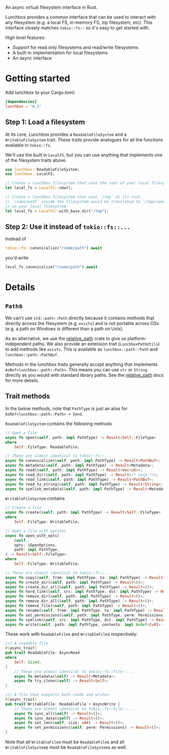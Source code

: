 An async virtual filesystem interface in Rust.

Lunchbox provides a common interface that can be used to interact with any filesystem (e.g. a local FS, in-memory FS, zip filesystem, etc). This interface closely matches `tokio::fs::` so it's easy to get started with.

High level features:
- Support for read only filesystems and read/write filesystems
- A built-in implementation for local filesystems
- An async interface


# Getting started

Add lunchbox to your Cargo.toml:

```toml
[dependencies]
lunchbox = "0.1"
```

## Step 1: Load a filesystem

At its core, Lunchbox provides a `ReadableFileSystem` and a `WritableFileSystem` trait. These traits provide analogues for all the functions available in `tokio::fs`.

We'll use the built in `LocalFS`, but you can use anything that implements one of the filesystem traits above.

```rust
use lunchbox::ReadableFileSystem;
use lunchbox::LocalFS;

// Create a lunchbox filesystem that uses the root of your local filesystem as its root
let local_fs = LocalFS::new();

// Create a lunchbox filesystem that uses `/tmp` as its root.
// `/some/path` inside the filesystem would be translated to `/tmp/some/path`
// on your local filesystem
let local_fs = LocalFS::with_base_dir("/tmp");
```
## Step 2: Use it instead of `tokio::fs::...`

Instead of
```rust
tokio::fs::canonicalize("/some/path").await
```

you'd write

```rust
local_fs.canonicalize("/some/path").await
```

# Details

## `Path`s

We can't use `std::path::Path` directly because it contains methods that directly access the filesystem (e.g. `exists`) and is not portable across OSs (e.g. a path on Windows is different than a path on Unix).

As an alternative, we use the [relative_path](https://docs.rs/relative-path/1.7.2/relative_path/index.html) crate to give us platform-independent paths. We also provide an extension trait (`LunchboxPathUtils`) to add methods like `exists`. This is available as `lunchbox::path::Path` and `lunchbox::path::PathBuf`.

Methods in the lunchbox traits generally accept anything that implements `AsRef<lunchbox::path::Path>`. This means you can use `str` or `String` directly as you would with standard library paths. See the [relative_path](https://docs.rs/relative-path/1.7.2/relative_path/index.html) docs for more details.

## Trait methods

In the below methods, note that `PathType` is just an alias for `AsRef<lunchbox::path::Path> + Send`.

`ReadableFileSystem` contains the following methods
```rust
// Open a file
async fn open(&self, path: impl PathType) -> Result<Self::FileType>
where
    Self::FileType: ReadableFile;

// These are almost identical to tokio::fs::...
async fn canonicalize(&self, path: impl PathType) -> Result<PathBuf>;
async fn metadata(&self, path: impl PathType) -> Result<Metadata>;
async fn read(&self, path: impl PathType) -> Result<Vec<u8>>;
async fn read_dir(&self, path: impl PathType) -> Result</* snip */>;
async fn read_link(&self, path: impl PathType) -> Result<PathBuf>;
async fn read_to_string(&self, path: impl PathType) -> Result<String>;
async fn symlink_metadata(&self, path: impl PathType) -> Result<Metadata>;
```

`WritableFileSystem` contains
```rust
// Create a file
async fn create(&self, path: impl PathType) -> Result<Self::FileType>
where
    Self::FileType: WritableFile;

// Open a file with options
async fn open_with_opts(
    &self,
    opts: &OpenOptions,
    path: impl PathType,
) -> Result<Self::FileType>
where
    Self::FileType: WritableFile;

// These are almost identical to tokio::fs::...
async fn copy(&self, from: impl PathType, to: impl PathType) -> Result<u64>;
async fn create_dir(&self, path: impl PathType) -> Result<()>;
async fn create_dir_all(&self, path: impl PathType) -> Result<()>;
async fn hard_link(&self, src: impl PathType, dst: impl PathType) -> Result<()>;
async fn remove_dir(&self, path: impl PathType) -> Result<()>;
async fn remove_dir_all(&self, path: impl PathType) -> Result<()>;
async fn remove_file(&self, path: impl PathType) -> Result<()>;
async fn rename(&self, from: impl PathType, to: impl PathType) -> Result<()>;
async fn set_permissions(&self, path: impl PathType, perm: Permissions) -> Result<()>;
async fn symlink(&self, src: impl PathType, dst: impl PathType) -> Result<()>;
async fn write(&self, path: impl PathType, contents: impl AsRef<[u8]> + Send) -> Result<()>;
```

These work with `ReadableFile`s and `WritableFile`s respectively:

```rust
/// A readable file
#[async_trait]
pub trait ReadableFile: AsyncRead
where
    Self: Sized,
{
    // These are almost identical to tokio::fs::File::...
    async fn metadata(&self) -> Result<Metadata>;
    async fn try_clone(&self) -> Result<Self>;
}

/// A file that supports both reads and writes
#[async_trait]
pub trait WritableFile: ReadableFile + AsyncWrite {
    // These are almost identical to tokio::fs::File::...
    async fn sync_all(&self) -> Result<()>;
    async fn sync_data(&self) -> Result<()>;
    async fn set_len(&self, size: u64) -> Result<()>;
    async fn set_permissions(&self, perm: Permissions) -> Result<()>;
}
```

Note that all `WritableFile`s must be `ReadableFile`s and all `WritableFileSystem`s must be `ReadableFileSystem`s as well.